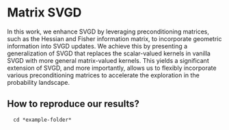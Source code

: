 # Matrix SVGD

In this work, we enhance SVGD by leveraging preconditioning matrices, such as the Hessian and Fisher information matrix, to incorporate geometric information into SVGD updates. We achieve this by presenting a generalization of SVGD that replaces the scalar-valued kernels in vanilla SVGD with more general matrix-valued kernels. This yields a significant extension of SVGD, and more importantly, allows us to flexibly incorporate various preconditioning matrices to accelerate the exploration in the probability landscape. 

## How to reproduce our results?
```shell
  cd *example-folder*
```
